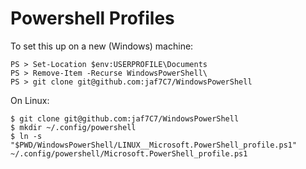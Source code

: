# Powershell Profiles

To set this up on a new (Windows) machine:
```
PS > Set-Location $env:USERPROFILE\Documents
PS > Remove-Item -Recurse WindowsPowerShell\
PS > git clone git@github.com:jaf7C7/WindowsPowerShell
```

On Linux:
```
$ git clone git@github.com:jaf7C7/WindowsPowerShell
$ mkdir ~/.config/powershell
$ ln -s "$PWD/WindowsPowerShell/LINUX__Microsoft.PowerShell_profile.ps1" ~/.config/powershell/Microsoft.PowerShell_profile.ps1
```
